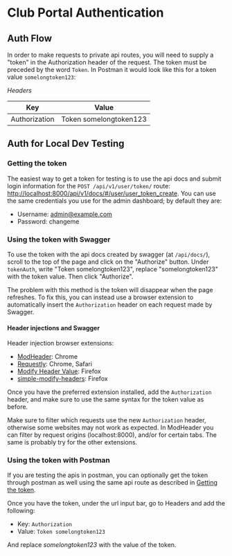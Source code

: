 # Club Portal Authentication

## Auth Flow

In order to make requests to private api routes, you will need to supply a "token" in the Authorization header of the request. The token must be preceded by the word `Token`. In Postman it would look like this for a token value `somelongtoken123`:

_Headers_

| Key           | Value                  |
| ------------- | ---------------------- |
| Authorization | Token somelongtoken123 |

## Auth for Local Dev Testing

### Getting the token

The easiest way to get a token for testing is to use the api docs and submit login information for the `POST /api/v1/user/token/` route: <http://localhost:8000/api/v1/docs/#/user/user_token_create>. You can use the same credentials you use for the admin dashboard; by default they are:

- Username: <admin@example.com>
- Password: changeme

### Using the token with Swagger

To use the token with the api docs created by swagger (at `/api/docs/`), scroll to the top of the page and click on the "Authorize" button. Under `tokenAuth`, write "Token somelongtoken123", replace "somelongtoken123" with the token value. Then click "Authorize".

The problem with this method is the token will disappear when the page refreshes. To fix this, you can instead use a browser extension to automatically insert the `Authorization` header on each request made by Swagger.

#### Header injections and Swagger

Header injection browser extensions:

- [ModHeader](https://chromewebstore.google.com/detail/modheader-modify-http-hea/idgpnmonknjnojddfkpgkljpfnnfcklj?hl=en&pli=1): Chrome
- [Requestly](https://requestly.com/blog/modify-headers-in-https-requests-and-responses-in-chrome-firefox-safari/): Chrome, Safari
- [Modify Header Value](https://addons.mozilla.org/en-US/firefox/addon/modify-header-value/): Firefox
- [simple-modify-headers](https://addons.mozilla.org/en-US/firefox/addon/simple-modify-header/): Firefox

Once you have the preferred extension installed, add the `Authorization` header, and make sure to use the same syntax for the token value as before.

Make sure to filter which requests use the new `Authorization` header, otherwise some websites may not work as expected. In ModHeader you can filter by request origins (localhost:8000), and/or for certain tabs. The same is probably try for the other extensions.

### Using the token with Postman

If you are testing the apis in postman, you can optionally get the token through postman as well using the same api route as described in [Getting the token](#getting-the-token).

Once you have the token, under the url input bar, go to Headers and add the following:

- Key: `Authorization`
- Value: `Token somelongtoken123`

And replace _somelongtoken123_ with the value of the token.

